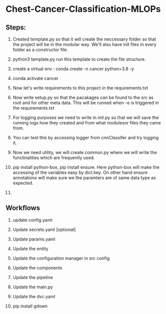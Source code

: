 # Chest-Cancer-Classification-MLOPs

## Steps:

1. Created template.py so that it will create the neccessary folder so that the project will be in the modular way. We'll also have init files in every folder as a constructor file.

2. python3 template.py run this template to create the file structure.

3. create a virtual env : conda create -n cancer python=3.8 -y

4. conda activate cancer

5. Now let's write requirements to this project in the requirements.txt

6. Now write setup.py so that the pacakages can be found to the src as root and for other meta data. This will be runned when -e is triggered in the requirements.txt

7. For logging purposes we need to write in _init_.py so that we will save the running logs how they created and from what modulesor files they came from.

8. You can test this by accessing logger from cnnClassifer and try logging it.

9. Now we need utility, we will create common.py where we will write the functinalities which are frequently used.

10. pip install python-box, pip install ensure. Here python-box will make the accessing of the variables easy by dict.key. On other hand ensure annotations will make sure we the paramters are of same data type as expected.

11. 

## Workflows

1. update config.yaml
2. Update secrets.yaml [optional]
3. Update params.yaml
4. Update the entity
5. Update the configuration manager in src config
6. Update the components
7. Update the pipeline
8. Update the main.py
9. Update the dvc.yaml


12. pip install gdown

